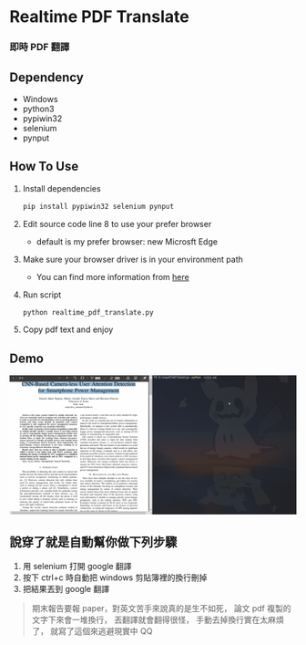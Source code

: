 # Realtime PDF Translate
### 即時 PDF 翻譯


## Dependency
- Windows
- python3
- pypiwin32
- selenium
- pynput

## How To Use
1. 
    Install dependencies
    ```sh
    pip install pypiwin32 selenium pynput
    ```
2. 
    Edit source code line 8 to use your prefer browser
    - default is my prefer browser: new Microsft Edge

3. 
    Make sure your browser driver is in your environment path
    - You can find more information from [here](https://www.selenium.dev/documentation/en/webdriver/driver_requirements/#adding-executables-to-your-path)
    
4. 
    Run script
    ```sh
    python realtime_pdf_translate.py
    ```

5. 
    Copy pdf text and enjoy

## Demo
![Demo](demo.gif)

## 說穿了就是自動幫你做下列步驟
1. 用 selenium 打開 google 翻譯
2. 按下 ctrl+c 時自動把 windows 剪貼簿裡的換行刪掉
3. 把結果丟到 google 翻譯


> 期末報告要報 paper，對英文苦手來說真的是生不如死，
> 論文 pdf 複製的文字下來會一堆換行，
> 丟翻譯就會翻得很怪，
> 手動去掉換行實在太麻煩了，
> 就寫了這個來逃避現實中 QQ
